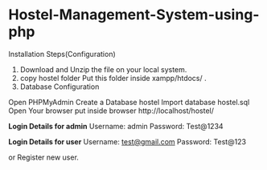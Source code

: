 # Hostel-Management-System-using-php
Installation Steps(Configuration)
1. Download and Unzip the file on your local system.
2. copy hostel folder Put this folder inside xampp/htdocs/ .
3. Database Configuration

Open PHPMyAdmin
Create a Database hostel
Import database hostel.sql
Open Your browser put inside browser http://localhost/hostel/

********************Login Details for admin********************
Username: admin
Password: Test@1234

********************Login Details for user********************
Username: test@gmail.com
Password: Test@123

or Register new user.
